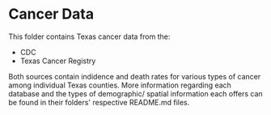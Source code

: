 # Cancer Data 
This folder contains Texas cancer data from the:
- CDC 
- Texas Cancer Registry

Both sources contain indidence and death rates for various types of cancer among individual Texas counties. More information regarding each database and the types of demographic/ spatial information each offers can be found in their folders' respective README.md files. 
